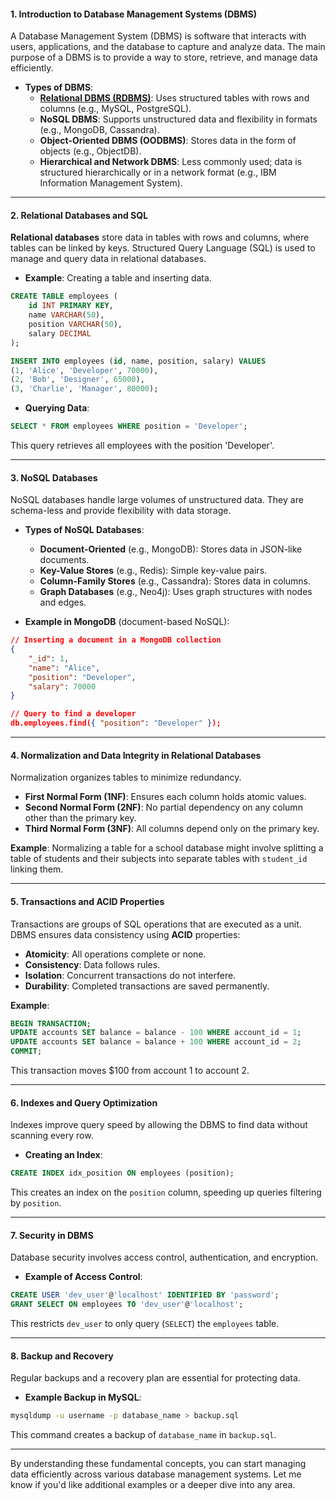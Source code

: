 #### 1. **Introduction to Database Management Systems (DBMS)**

A Database Management System (DBMS) is software that interacts with users, applications, and the database to capture and analyze data. The main purpose of a DBMS is to provide a way to store, retrieve, and manage data efficiently.

- **Types of DBMS**:
  - [**Relational DBMS (RDBMS)**](Relational%20Database%20Management%20Systems.md): Uses structured tables with rows and columns (e.g., MySQL, PostgreSQL).
  - **NoSQL DBMS**: Supports unstructured data and flexibility in formats (e.g., MongoDB, Cassandra).
  - **Object-Oriented DBMS (OODBMS)**: Stores data in the form of objects (e.g., ObjectDB).
  - **Hierarchical and Network DBMS**: Less commonly used; data is structured hierarchically or in a network format (e.g., IBM Information Management System).

---

#### 2. **Relational Databases and SQL**

**Relational databases** store data in tables with rows and columns, where tables can be linked by keys. Structured Query Language (SQL) is used to manage and query data in relational databases.

- **Example**: Creating a table and inserting data.

```sql
CREATE TABLE employees (
    id INT PRIMARY KEY,
    name VARCHAR(50),
    position VARCHAR(50),
    salary DECIMAL
);

INSERT INTO employees (id, name, position, salary) VALUES
(1, 'Alice', 'Developer', 70000),
(2, 'Bob', 'Designer', 65000),
(3, 'Charlie', 'Manager', 80000);
```

- **Querying Data**:

```sql
SELECT * FROM employees WHERE position = 'Developer';
```

This query retrieves all employees with the position 'Developer'.

---

#### 3. **NoSQL Databases**

NoSQL databases handle large volumes of unstructured data. They are schema-less and provide flexibility with data storage.

- **Types of NoSQL Databases**:
  - **Document-Oriented** (e.g., MongoDB): Stores data in JSON-like documents.
  - **Key-Value Stores** (e.g., Redis): Simple key-value pairs.
  - **Column-Family Stores** (e.g., Cassandra): Stores data in columns.
  - **Graph Databases** (e.g., Neo4j): Uses graph structures with nodes and edges.

- **Example in MongoDB** (document-based NoSQL):

```json
// Inserting a document in a MongoDB collection
{
    "_id": 1,
    "name": "Alice",
    "position": "Developer",
    "salary": 70000
}

// Query to find a developer
db.employees.find({ "position": "Developer" });
```

---

#### 4. **Normalization and Data Integrity in Relational Databases**

Normalization organizes tables to minimize redundancy.

- **First Normal Form (1NF)**: Ensures each column holds atomic values.
- **Second Normal Form (2NF)**: No partial dependency on any column other than the primary key.
- **Third Normal Form (3NF)**: All columns depend only on the primary key.

**Example**: Normalizing a table for a school database might involve splitting a table of students and their subjects into separate tables with `student_id` linking them.

---

#### 5. **Transactions and ACID Properties**

Transactions are groups of SQL operations that are executed as a unit. DBMS ensures data consistency using **ACID** properties:
  - **Atomicity**: All operations complete or none.
  - **Consistency**: Data follows rules.
  - **Isolation**: Concurrent transactions do not interfere.
  - **Durability**: Completed transactions are saved permanently.

**Example**:

```sql
BEGIN TRANSACTION;
UPDATE accounts SET balance = balance - 100 WHERE account_id = 1;
UPDATE accounts SET balance = balance + 100 WHERE account_id = 2;
COMMIT;
```

This transaction moves $100 from account 1 to account 2.

---

#### 6. **Indexes and Query Optimization**

Indexes improve query speed by allowing the DBMS to find data without scanning every row.

- **Creating an Index**:

```sql
CREATE INDEX idx_position ON employees (position);
```

This creates an index on the `position` column, speeding up queries filtering by `position`.

---

#### 7. **Security in DBMS**

Database security involves access control, authentication, and encryption.

- **Example of Access Control**:

```sql
CREATE USER 'dev_user'@'localhost' IDENTIFIED BY 'password';
GRANT SELECT ON employees TO 'dev_user'@'localhost';
```

This restricts `dev_user` to only query (`SELECT`) the `employees` table.

---

#### 8. **Backup and Recovery**

Regular backups and a recovery plan are essential for protecting data.

- **Example Backup in MySQL**:

```bash
mysqldump -u username -p database_name > backup.sql
```

This command creates a backup of `database_name` in `backup.sql`.

---

By understanding these fundamental concepts, you can start managing data efficiently across various database management systems. Let me know if you'd like additional examples or a deeper dive into any area.